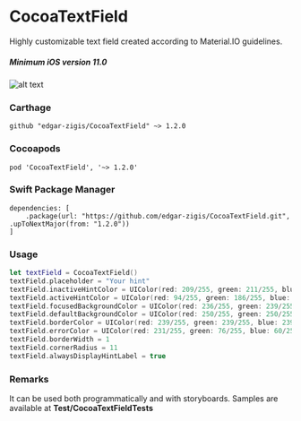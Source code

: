 # CocoaTextField

Highly customizable text field created according to Material.IO guidelines.
##### Minimum iOS version 11.0

![alt text](https://github.com/edgar-zigis/CocoaTextField/blob/master/sample.gif?raw=true)

### Carthage

```
github "edgar-zigis/CocoaTextField" ~> 1.2.0
```
### Cocoapods

```
pod 'CocoaTextField', '~> 1.2.0'
```
### Swift Package Manager

```
dependencies: [
    .package(url: "https://github.com/edgar-zigis/CocoaTextField.git", .upToNextMajor(from: "1.2.0"))
]
```
### Usage
``` swift
let textField = CocoaTextField()
textField.placeholder = "Your hint"
textField.inactiveHintColor = UIColor(red: 209/255, green: 211/255, blue: 212/255, alpha: 1)
textField.activeHintColor = UIColor(red: 94/255, green: 186/255, blue: 187/255, alpha: 1)
textField.focusedBackgroundColor = UIColor(red: 236/255, green: 239/255, blue: 239/255, alpha: 1)
textField.defaultBackgroundColor = UIColor(red: 250/255, green: 250/255, blue: 250/255, alpha: 1)
textField.borderColor = UIColor(red: 239/255, green: 239/255, blue: 239/255, alpha: 1)
textField.errorColor = UIColor(red: 231/255, green: 76/255, blue: 60/255, alpha: 0.7)
textField.borderWidth = 1
textField.cornerRadius = 11
textField.alwaysDisplayHintLabel = true
```
### Remarks
It can be used both programmatically and with storyboards. Samples are available at **Test/CocoaTextFieldTests**
